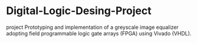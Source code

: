 # Digital-Logic-Desing-Project
project
Prototyping and implementation of a greyscale image equalizer adopting field programmable logic gate arrays (FPGA) using Vivado (VHDL).

